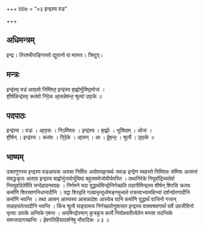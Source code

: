 +++
title = "०३ इन्द्रस्य वज्र"

+++
## अधिमन्त्रम्
इन्द्रः। तिरश्चीराङ्गिरसो द्युतानो वा मारुतः। त्रिष्टुप्।

## मन्त्रः
इन्द्र॑स्य॒ वज्र॑ आय॒सो निमि॑श्ल॒ इन्द्र॑स्य बा॒ह्वोर्भूयि॑ष्ठ॒मोजः॑ ।  
शी॒र्षन्निन्द्र॑स्य॒ क्रत॑वो निरे॒क आ॒सन्नेष॑न्त॒ श्रुत्या॑ उपा॒के ॥

## पदपाठः
इन्द्र॑स्य । वज्रः॑ । आ॒य॒सः । निऽमि॑श्लः । इन्द्र॑स्य । बा॒ह्वोः । भूयि॑ष्ठम् । ओजः॑ ।  
शी॒र्षन् । इन्द्र॑स्य । क्रत॑वः । नि॒रे॒के । आ॒सन् । आ । ई॒ष॒न्त॒ । श्रुत्यै॑ । उ॒पा॒के ॥

## भाष्यम्
उक्तगुणस्य इन्द्रस्य वज्रआयसः अयसा निर्मितः अयोमयइत्यर्थः सवज्रः इन्द्रेण स्वहस्ते निमिश्लः संमिश्रः अत्यन्तं संबद्धःकृतः अतएव इन्द्रस्य बाह्वोर्भुजयोर्भूयिष्ठं बहुतममोजोवीर्यमस्ति । तथानिरेके निपूर्वाद्रिच्यतेर्वा निस्पूर्वादेतेर्वेति सन्देहादनवग्रहः । निर्गमने यदा युद्धार्थमिन्द्रोनिर्गच्छति तदानीमिन्द्रस्य शीर्षन् शिरसि क्रतवः कर्माणि शिरस्राणनिधानादीनि । यद्वा शिरइति गलप्रभृत्यूर्ध्वमङ्गमुच्यते तत्रत्याभ्यामक्षिभ्यां दर्शनप्रेरणादीनि कर्माणि भवन्ति । तथा आसन् आस्यस्य आसन्नादेशः आस्येच यानि कर्माणि युद्धार्थं वाजिनो गजान् सन्नाहयतेत्यादीनि भवन्ति । किंच श्रुत्यै सङ्ग्रामाय निर्गच्छतोनुशासत इन्द्रस्य वाक्यश्रवणार्थं सर्वे उपजीविनो भृत्याः उपाके अन्तिके एषन्त । अयमिन्द्रोस्मान् कुत्रकुत्र कार्ये नियोक्ष्यतीत्येतेन मनसा तदन्तिके समन्तादागच्छन्ति । ईषगतिहिंसादर्शनेषु भौवादिकः ॥ ३ ॥